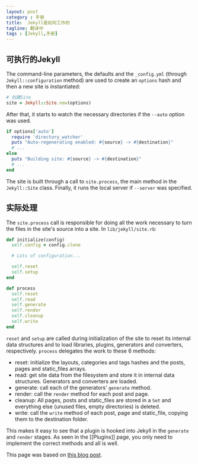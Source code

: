 ```yaml
---
layout: post
category : 手册
title:  Jekyll是如何工作的
tagline: 翻译中
tags : [Jekyll,手册]
---
```


##  可执行的Jekyll

The command-line parameters, the defaults and the `_config.yml` (through `Jekyll::configuration` method) are used to create an `options` hash and then a new site is instantiated:
        
```ruby
# 创建Site  
site = Jekyll::Site.new(options)  
```

After that, it starts to watch the necessary directories if the `--auto` option was used.

```ruby
if options['auto']
  require 'directory_watcher'
  puts "Auto-regenerating enabled: #{source} -> #{destination}"
  # ...
else
  puts "Building site: #{source} -> #{destination}"
  # ...
end
```

The site is built through a call to `site.process`, the main method in the `Jekyll::Site` class. Finally, it runs the local server if `--server` was specified.

## 实际处理

The `site.process` call is responsible for doing all the work necessary to turn the files in the site's source into a site. In `lib/jekyll/site.rb`:

```ruby
def initialize(config)
  self.config = config.clone

  # Lots of configuration...

  self.reset
  self.setup
end

def process
  self.reset
  self.read
  self.generate
  self.render
  self.cleanup
  self.write
end
```

`reset` and `setup` are called during initialization of the site to reset its internal data structures and to load libraries, plugins, generators and converters, respectively. `process` delegates the work to these 6 methods:

+ reset: initialize the layouts, categories and tags hashes and the posts, pages and static_files arrays.
+ read: get site data from the filesystem and store it in internal data structures. Generators and converters are loaded.
+ generate: call each of the generators' `generate` method.
+ render: call the `render` method for each post and page.
+ cleanup: All pages, posts and static_files are stored in a `Set` and everything else (unused files, empty directories) is deleted.
+ write: call the `write` method of each post, page and static_file, copying them to the destination folder.

This makes it easy to see that a plugin is hooked into Jekyll in the `generate` and `render` stages. As seen in the [[Plugins]] page, you only need to implement the correct methods and all is well.

This page was based on [this blog post](http://onox.com.br/2012/10/02/how-jekyll-works.html).
